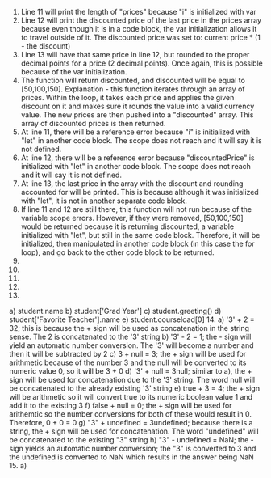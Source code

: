 1. Line 11 will print the length of "prices" because "i" is initialized with var
2. Line 12 will print the discounted price of the last price in the prices array because even though it is in a code block, the var initialization allows it to travel outside of it. The discounted price was set to: current price * (1 - the discount)
3. Line 13 will have that same price in line 12, but rounded to the proper decimal points for a price (2 decimal points). Once again, this is possible because of the var initialization.
4. The function will return discounted, and discounted will be equal to [50,100,150]. Explanation - this function iterates through an array of prices. Within the loop, it takes each price and applies the given discount on it and makes sure it rounds the value into a valid currency value. The new prices are then pushed into a "discounted" array. This array of discounted prices is then returned.
5. At line 11, there will be a reference error because "i" is initialized with "let" in another code block. The scope does not reach and it will say it is not defined.
6. At line 12, there will be a reference error because "discountedPrice" is initialized with "let" in another code block. The scope does not reach and it will say it is not defined.
7. At line 13, the last price in the array with the discount and rounding accounted for will be printed. This is because although it was initialized with "let", it is not in another separate code block.
8. If line 11 and 12 are still there, this function will not run because of the variable scope errors. However, if they were removed, [50,100,150] would be returned because it is returning discounted, a variable initialized with "let", but still in the same code block. Therefore, it will be initialized, then manipulated in another code block (in this case the for loop), and go back to the other code block to be returned.
9.
10.
11.
12.
13.
a) student.name
b) student['Grad Year']
c) student.greeting()
d) student['Favorite Teacher'].name
e) student.courseload[0]
14.
a) '3' + 2 = 32; this is because the + sign will be used as concatenation in the string sense. The 2 is concatenated to the '3' string
b) '3' - 2 = 1; the - sign will yield an automatic number conversion. The '3' will become a number and then it will be subtracted by 2
c) 3 + null = 3; the + sign will be used for arithmetic because of the number 3 and the null will be converted to its numeric value 0, so it will be 3 + 0
d) '3' + null = 3null; similar to a), the + sign will be used for concatenation due to the '3' string. The word null will be concatenated to the already existing '3' string
e) true + 3 = 4; the + sign will be arithmetic so it will convert true to its numeric boolean value 1 and add it to the existing 3
f) false + null = 0; the + sign will be used for arithemtic so the number conversions for both of these would result in 0. Therefore, 0 + 0 = 0
g) "3" + undefined = 3undefined; because there is a string, the + sign will be used for concatenation. The word "undefined" will be concatenated to the existing "3" string
h) "3" - undefined = NaN; the - sign yields an automatic number conversion; the "3" is converted to 3 and the undefined is converted to NaN which results in the answer being NaN
15.
a)

